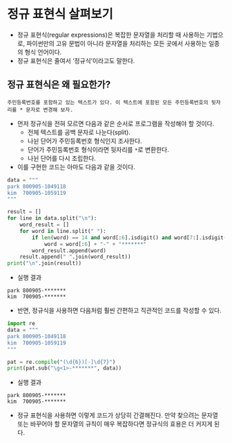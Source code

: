 # 정규 표현식 살펴보기

- 정규 표현식(regular expressions)은 복잡한 문자열을 처리할 때 사용하는 기법으로, 파이썬만의 고유 문법이 아니라 문자열을 처리하는 모든 곳에서 사용하는 일종의 형식 언어이다.
- 정규 표현식은 줄여서 ‘정규식’이라고도 말한다.

## 정규 표현식은 왜 필요한가?

```
주민등록번호를 포함하고 있는 텍스트가 있다. 이 텍스트에 포함된 모든 주민등록번호의 뒷자리를 * 문자로 변경해 보자.
```

- 먼저 정규식을 전혀 모르면 다음과 같은 순서로 프로그램을 작성해야 할 것이다.
    - 전체 텍스트를 공백 문자로 나눈다(split).
    - 나뉜 단어가 주민등록번호 형식인지 조사한다.
    - 단어가 주민등록번호 형식이라면 뒷자리를 <code>*</code>로 변환한다.
    - 나뉜 단어를 다시 조립한다.
- 이를 구현한 코드는 아마도 다음과 같을 것이다.

```python
data = """
park 800905-1049118
kim  700905-1059119
"""

result = []
for line in data.split("\n"):
    word_result = []
    for word in line.split(" "):
        if len(word) == 14 and word[:6].isdigit() and word[7:].isdigit():
            word = word[:6] + "-" + "*******"
        word_result.append(word)
    result.append(" ".join(word_result))
print("\n".join(result))
```

- 실행 결과

```
park 800905-*******
kim  700905-*******
```

- 반면, 정규식을 사용하면 다음처럼 훨씬 간편하고 직관적인 코드를 작성할 수 있다.

```python
import re
data = """
park 800905-1049118
kim  700905-1059119
"""

pat = re.compile("(\d{6})[-]\d{7}")
print(pat.sub("\g<1>-*******", data))
```

- 실행 결과

```
park 800905-*******
kim  700905-*******
```

- 정규 표현식을 사용하면 이렇게 코드가 상당히 간결해진다. 만약 찾으려는 문자열 또는 바꾸어야 할 문자열의 규칙이 매우 복잡하다면 정규식의 효용은 더 커지게 된다.